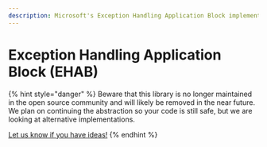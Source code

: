 ```yaml
---
description: Microsoft's Exception Handling Application Block implemented on RCommon
---
```


# Exception Handling Application Block (EHAB)

{% hint style="danger" %}
Beware that this library is no longer maintained in the open source community and will likely be removed in the near future. We plan on continuing the abstraction so your code is still safe, but we are looking at alternative implementations.&#x20;

[Let us know if you have ideas!](https://github.com/RCommon-Team/RCommon/discussions/64)
{% endhint %}

